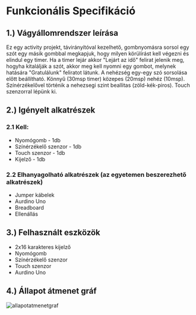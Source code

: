 
# Funkcionális Specifikáció 
## 1.) Vágyállomrendszer leírása
Ez egy activity projekt, távirányítóval kezelhető, gombnyomásra sorsol egy szót  egy másik gombbal megkapjuk, hogy milyen körülírást kell végezni és elindul egy timer. Ha a timer lejár akkor "Lejárt az idő" felirat jelenik meg, hogyha kitalálják a szót, akkor meg kell nyomni egy gombot, melynek hatására "Gratulálunk" feliratot látunk. A nehézség egy-egy szó sorsolása előtt beállítható. Könnyű (30msp timer) közepes (20msp) nehéz (10msp). Színérzékelővel történik a nehezsegi szint beallitas (zöld-kék-piros). Touch szenzorral lépünk ki.

## 2.) Igényelt alkatrészek 
### 2.1 Kell:
- Nyomógomb - 1db
- Színérzékelő szenzor - 1db
- Touch szenzor - 1db
- Kijelző - 1db
### 2.2 Elhanyagolható alkatrészek (az egyetemen beszerezhető alkatrészek)
 - Jumper kábelek
 - Aurdino Uno
 - Breadboard
 - Ellenállás

## 3.) Felhasznált eszközök
- 2x16 karakteres kijelző
- Nyomógomb
- Színérzékelő szenzor
- Touch szenzor
- Aurdino Uno
## 4.) Állapot átmenet gráf

![allapotatmenetgraf](https://user-images.githubusercontent.com/83598512/169541355-1fc6717c-7b6b-4592-b438-455d5fa442c8.png)
